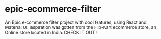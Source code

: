 # epic-ecommerce-filter
An Epic e-commerce filter project with cool features, using React and Material UI. inspiration was gotten from the Flip-Kart ecommerce store, an Online store located in India. CHECK IT OUT !

